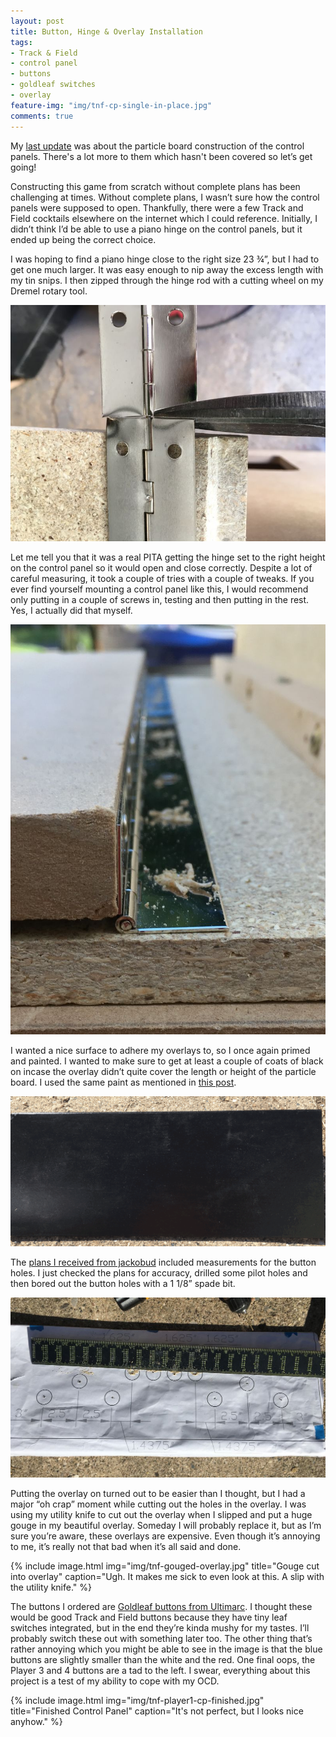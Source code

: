 ```yaml
---
layout: post
title: Button, Hinge & Overlay Installation
tags:
- Track & Field
- control panel
- buttons
- goldleaf switches
- overlay
feature-img: "img/tnf-cp-single-in-place.jpg"
comments: true
---
```

My [last update](/2016/10/24/Fabricating-Control-Panels.html) was about the particle board construction of the control panels. There's a lot more to them which hasn't been covered so let’s get going!

Constructing this game from scratch without complete plans has been challenging at times. Without complete plans, I wasn’t sure how the control panels were supposed to open. Thankfully, there were a few Track and Field cocktails elsewhere on the internet which I could reference. Initially, I didn’t think I’d be able to use a piano hinge on the control panels, but it ended up being the correct choice.

I was hoping to find a piano hinge close to the right size 23 &frac34;”, but I had to get one much larger. It was easy enough to nip away the excess length with my tin snips. I then zipped through the hinge rod with a cutting wheel on my Dremel rotary tool.

![alt text](/img/tnf-piano-hinge-cut.jpg "Cutting the piano hinge to length")

Let me tell you that it was a real PITA getting the hinge set to the right height on the control panel so it would open and close correctly. Despite a lot of careful measuring, it took a couple of tries with a couple of tweaks. If you ever find yourself mounting  a control panel like this, I would recommend only putting in a couple of screws in, testing and then putting in the rest. Yes, I actually did that myself.

![alt text](/img/tnf-piano-hinge-install.jpg "Predrilling the piano hinge holes")

I wanted a nice surface to adhere my overlays to, so I once again primed and painted. I wanted to make sure to get at least a couple of coats of black on incase the overlay didn’t quite cover the length or height of the particle board. I used the same paint as mentioned in [this post](/2016/09/29/Leg-Levelers.html).

![alt text](/img/tnf-painted-cp.png "Painted control panel")

The [plans I received from jackobud](/2016/06/25/Track-And-Field-Cabinet-Plans.html) included measurements for the button holes. I just checked the plans for accuracy, drilled some pilot holes and then bored out the button holes with a 1 1/8” spade bit.


![alt text](/img/tnf-blueprints-cp.jpg "Drilled pilot holes for buttons")

Putting the overlay on turned out to be easier than I thought, but I had a major “oh crap” moment while cutting out the holes in the overlay. I was using my utility knife to cut out the overlay when I slipped and put a huge gouge in my beautiful overlay. Someday I will probably replace it, but as I’m sure you’re aware, these overlays are expensive. Even though it’s annoying to me, it’s really not that bad when it’s all said and done.

{% include image.html
            img="img/tnf-gouged-overlay.jpg"
            title="Gouge cut into overlay"
            caption="Ugh. It makes me sick to even look at this. A slip with the utility knife."
%}

The buttons I ordered are [Goldleaf buttons from Ultimarc](https://www.ultimarc.com/goldleaf.html). I thought these would be good Track and Field buttons because they have tiny leaf switches integrated, but in the end they’re kinda mushy for my tastes. I’ll probably switch these out with something later too. The other thing that’s rather annoying which you might be able to see in the image is that the blue buttons are slightly smaller than the white and the red. One final oops, the Player 3 and 4 buttons are a tad to the left. I swear, everything about this project is a test of my ability to cope with my OCD. 

{% include image.html
            img="img/tnf-player1-cp-finished.jpg"
            title="Finished Control Panel"
            caption="It's not perfect, but I looks nice anyhow."
%}

